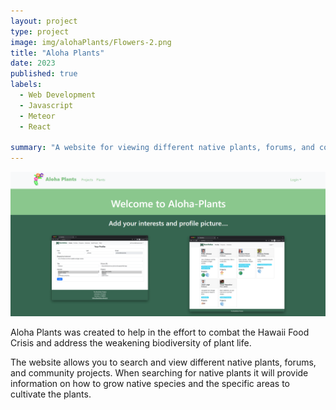 ```yaml
---
layout: project
type: project
image: img/alohaPlants/Flowers-2.png
title: "Aloha Plants"
date: 2023
published: true
labels:
  - Web Development
  - Javascript
  - Meteor
  - React
  
summary: "A website for viewing different native plants, forums, and community projects."
---
```


<img class="img-fluid" src="../img/alohaPlants/landing.png">

Aloha Plants was created to help in the effort to combat the Hawaii Food Crisis and address the weakening biodiversity of plant life.

The website allows you to search and view different native plants, forums, and community projects. When searching for native plants it will provide information on how to grow native species and the specific areas to cultivate the plants.



